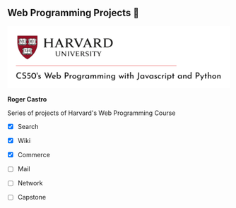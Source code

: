 ## Web Programming Projects :tongue:
![Project Header](./project-header.png)

**Roger Castro**

Series of projects of Harvard's Web Programming Course

- [x] Search
- [x] Wiki
- [x] Commerce
- [ ] Mail
- [ ] Network
- [ ] Capstone


